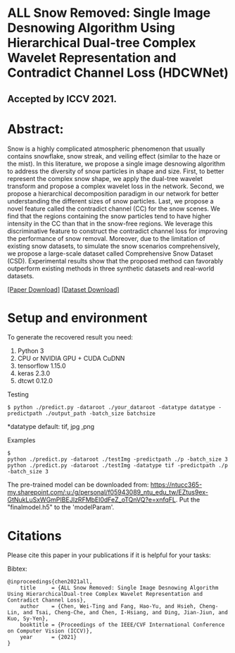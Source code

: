 # ALL Snow Removed: Single Image Desnowing Algorithm Using Hierarchical Dual-tree Complex Wavelet Representation and Contradict Channel Loss (HDCWNet)

## Accepted by ICCV 2021.

# Abstract:
Snow is a highly complicated atmospheric phenomenon that usually contains snowflake, snow streak, and veiling effect (similar to the haze or the mist). In this literature, we propose a single image desnowing algorithm to address the diversity of snow particles in shape and size. First, to better represent the complex snow shape, we apply the dual-tree wavelet transform and propose a complex wavelet loss in the network. Second, we propose a hierarchical decomposition paradigm in our network for better understanding the different sizes of snow particles. Last, we propose a novel feature called the contradict channel (CC) for the snow scenes. We find that the regions containing the snow particles tend to have higher intensity in the CC than that in the snow-free regions. We leverage this discriminative feature to construct the contradict channel loss for improving the performance of snow removal. Moreover, due to the limitation of existing snow datasets, to simulate the snow scenarios comprehensively, we propose a large-scale dataset called Comprehensive Snow Dataset (CSD). Experimental results show that the proposed method can favorably outperform existing methods in three synthetic datasets and real-world datasets.





[[Paper Download]](https://openaccess.thecvf.com/content/ICCV2021/papers/Chen_ALL_Snow_Removed_Single_Image_Desnowing_Algorithm_Using_Hierarchical_Dual-Tree_ICCV_2021_paper.pdf)
[[Dataset Download]](https://ccncuedutw-my.sharepoint.com/:u:/g/personal/104501531_cc_ncu_edu_tw/EfCooq0sZxxNkB7F8HgCyKwB-sJQtVE59_Gpb9soatYi5A?e=5NjDhb)




# Setup and environment

To generate the recovered result you need:

1. Python 3
2. CPU or NVIDIA GPU + CUDA CuDNN
3. tensorflow 1.15.0
4. keras 2.3.0
5. dtcwt 0.12.0

Testing
```
$ python ./predict.py -dataroot ./your_dataroot -datatype datatype -predictpath ./output_path -batch_size batchsize
```
*datatype default: tif, jpg ,png

Examples
```
$ 
python ./predict.py -dataroot ./testImg -predictpath ./p -batch_size 3
python ./predict.py -dataroot ./testImg -datatype tif -predictpath ./p -batch_size 3
```


The pre-trained model can be downloaded from: https://ntucc365-my.sharepoint.com/:u:/g/personal/f05943089_ntu_edu_tw/EZtus9ex-GtNukLuSxWGmPIBEJIzRFMbEl0dFeZ_oTQnVQ?e=xnfqFL. Put the "finalmodel.h5" to the 'modelParam'.


# Citations
Please cite this paper in your publications if it is helpful for your tasks:    

Bibtex:
```
@inproceedings{chen2021all,
    title     = {ALL Snow Removed: Single Image Desnowing Algorithm Using HierarchicalDual-tree Complex Wavelet Representation and Contradict Channel Loss},
    author    = {Chen, Wei-Ting and Fang, Hao-Yu, and Hsieh, Cheng-Lin, and Tsai, Cheng-Che, and Chen, I-Hsiang, and Ding, Jian-Jiun, and Kuo, Sy-Yen},
    booktitle = {Proceedings of the IEEE/CVF International Conference on Computer Vision (ICCV)},
    year      = {2021}
}
```
